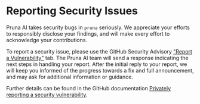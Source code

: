 # Reporting Security Issues

Pruna AI takes security bugs in `pruna` seriously. We appreciate your efforts to responsibly disclose your findings, and will make every effort to acknowledge your contributions.

To report a security issue, please use the GitHub Security Advisory ["Report a Vulnerability"](https://github.com/PrunaAI/pruna/security/advisories/new) tab. The Pruna AI team will send a response indicating the next steps in handling your report. After the initial reply to your report, we will keep you informed of the progress towards a fix and full announcement, and may ask for additional information or guidance.

Further details can be found in the GitHub documentation [Privately reporting a security vulnerability](https://docs.github.com/code-security/security-advisories/guidance-on-reporting-and-writing/privately-reporting-a-security-vulnerability).
